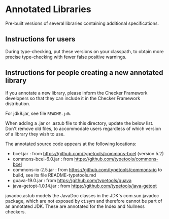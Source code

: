 # Annotated Libraries

Pre-built versions of several libraries containing additional specifications.

## Instructions for users

During type-checking, put these versions on your classpath,
to obtain more precise type-checking with fewer false positive warnings.


## Instructions for people creating a new annotated library

If you annotate a new library, please inform the Checker Framework developers
so that they can include it in the Checker Framework distribution.

For jdk8.jar, see file `README.jdk`.

When adding a .jar or .astub file to this directory, update the below list.
Don't remove old files, to accommodate users regardless of which version of
a library they wish to use.

The annotated source code appears at the following locations:

- bcel.jar : from https://github.com/typetools/commons-bcel (version 5.2)
- commons-bcel-6.0.jar : from https://github.com/typetools/commons-bcel
- commons-io-2.5.jar : from https://github.com/typetools/commons-io
                     to build, see its file README-typetools.md
- guava-19.0.jar : from https://github.com/typetools/guava
- java-getopt-1.0.14.jar : from https://github.com/typetools/java-getopt

javadoc.astub models the JavaDoc classes in the JDK's com.sun.javadoc package,
which are not exposed by ct.sym and therefore cannot be part of an
annotated JDK. These are annotated for the Index and Nullness checkers.
